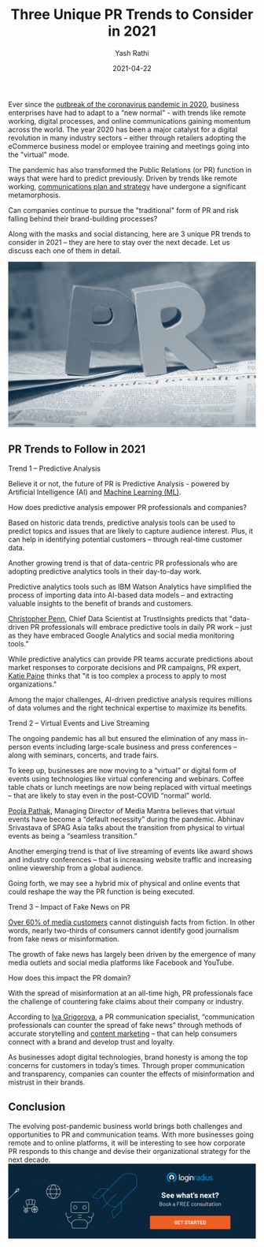 ﻿---
title: "Three Unique PR Trends to Consider in 2021"
date: "2021-04-22"
coverImage: "pr-trends-2021.jpg"
category: ["loginradius"]
featured: false 
author: "Yash Rathi"
description: "The pandemic has also transformed Public Relations in ways that were hard to predict previously. Driven by trends like remote working, communications have undergone a significant metamorphosis. Can companies continue to pursue the traditional form of PR and risk falling behind their brand-building processes? Let’s find out."
metadescription: "Look out for these three powerful PR trends in 2021. With more businesses going remote and to online platforms, these trends are here to stay over the next decade."
metatitle: "3 Unique PR Trends to Consider in 2021"

---



Ever since the [outbreak of the coronavirus pandemic in 2020](https://www.loginradius.com/blog/start-with-identity/2020/03/loginradius-business-continuity-covid-19-outbreak/), business enterprises have had to adapt to a “new normal” - with trends like remote working, digital processes, and online communications gaining momentum across the world. The year 2020 has been a major catalyst for a digital revolution in many industry sectors – either through retailers adopting the eCommerce business model or employee training and meetings going into the "virtual" mode.

  

The pandemic has also transformed the Public Relations (or PR) function in ways that were hard to predict previously. Driven by trends like remote working, [communications plan and strategy](https://www.loginradius.com/blog/fuel/2021/03/8-effective-communication-strategies-for-internal-alignment-and-growth-in-2021/) have undergone a significant metamorphosis.

  

Can companies continue to pursue the "traditional" form of PR and risk falling behind their brand-building processes?

  

Along with the masks and social distancing, here are 3 unique PR trends to consider in 2021 – they are here to stay over the next decade. Let us discuss each one of them in detail.

![book-a-demo-loginradius](PR-Strategy-2021.jpg)

## PR Trends to Follow in 2021

  

Trend 1 – Predictive Analysis

  

Believe it or not, the future of PR is Predictive Analysis - powered by Artificial Intelligence (AI) and [Machine Learning (ML)](https://www.loginradius.com/blog/engineering/tags/machine-learning/).

  

How does predictive analysis empower PR professionals and companies?

  

Based on historic data trends, predictive analysis tools can be used to predict topics and issues that are likely to capture audience interest. Plus, it can help in identifying potential customers – through real-time customer data.

  

Another growing trend is that of data-centric PR professionals who are adopting predictive analytics tools in their day-to-day work.

  

Predictive analytics tools such as IBM Watson Analytics have simplified the process of importing data into AI-based data models – and extracting valuable insights to the benefit of brands and customers.

  

[Christopher Penn](https://www.linkedin.com/in/cspenn/), Chief Data Scientist at TrustInsights predicts that "data-driven PR professionals will embrace predictive tools in daily PR work – just as they have embraced Google Analytics and social media monitoring tools."

  

While predictive analytics can provide PR teams accurate predictions about market responses to corporate decisions and PR campaigns, PR expert, [Katie Paine](https://www.linkedin.com/in/kdpaine/) thinks that "it is too complex a process to apply to most organizations."

  

Among the major challenges, AI-driven predictive analysis requires millions of data volumes and the right technical expertise to maximize its benefits.

  

Trend 2 – Virtual Events and Live Streaming

  

The ongoing pandemic has all but ensured the elimination of any mass in-person events including large-scale business and press conferences – along with seminars, concerts, and trade fairs.

  

To keep up, businesses are now moving to a “virtual” or digital form of events using technologies like virtual conferencing and webinars. Coffee table chats or lunch meetings are now being replaced with virtual meetings – that are likely to stay even in the post-COVID “normal” world.

  

[Pooja Pathak](https://www.linkedin.com/in/pooja-pathak-b864aa110/?originalSubdomain=in), Managing Director of Media Mantra believes that virtual events have become a “default necessity” during the pandemic. Abhinav Srivastava of SPAG Asia talks about the transition from physical to virtual events as being a “seamless transition.”

  

Another emerging trend is that of live streaming of events like award shows and industry conferences – that is increasing website traffic and increasing online viewership from a global audience.

  

Going forth, we may see a hybrid mix of physical and online events that could reshape the way the PR function is being executed.

  

Trend 3 – Impact of Fake News on PR

  

[Over 60% of media customers](https://www.cnbc.com/2018/01/22/nearly-70-percent-of-people-are-worried-about-fake-news-as-a-weapon-survey-says.html) cannot distinguish facts from fiction. In other words, nearly two-thirds of consumers cannot identify good journalism from fake news or misinformation.

  

The growth of fake news has largely been driven by the emergence of many media outlets and social media platforms like Facebook and YouTube.

  

How does this impact the PR domain?

  

With the spread of misinformation at an all-time high, PR professionals face the challenge of countering fake claims about their company or industry.

  

According to [Iva Grigorova](https://www.linkedin.com/in/ivagrigorova/?originalSubdomain=bg), a PR communication specialist, “communication professionals can counter the spread of fake news” through methods of accurate storytelling and [content marketing](https://www.loginradius.com/blog/fuel/2021/03/20-content-ideas-for-most-engaging-b2b-linkedin-posts/) – that can help consumers connect with a brand and develop trust and loyalty.

  

As businesses adopt digital technologies, brand honesty is among the top concerns for customers in today’s times. Through proper communication and transparency, companies can counter the effects of misinformation and mistrust in their brands.

## Conclusion

The evolving post-pandemic business world brings both challenges and opportunities to PR and communication teams. With more businesses going remote and to online platforms, it will be interesting to see how corporate PR responds to this change and devise their organizational strategy for the next decade.
[![book-a-demo-loginradius](book-a-demo.png)](https://www.loginradius.com/book-a-demo/)
